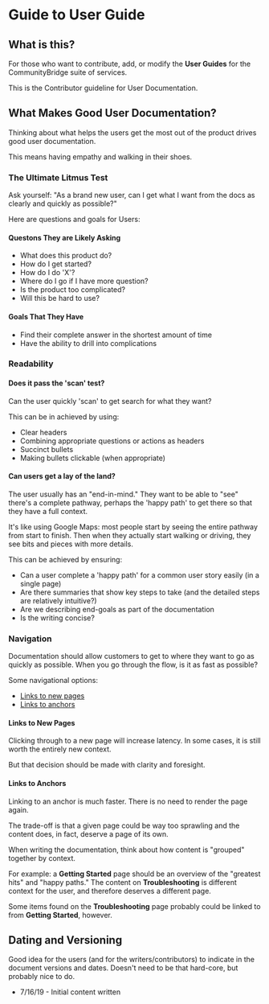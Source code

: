 # Guide to User Guide

## What is this?
For those who want to contribute, add, or modify the **User Guides** for the CommunityBridge suite of services.

This is the Contributor guideline for User Documentation.

## What Makes Good User Documentation?
Thinking about what helps the users get the most out of the product drives good user documentation.

This means having empathy and walking in their shoes.


### The Ultimate Litmus Test
Ask yourself: "As a brand new user, can I get what I want from the docs as clearly and quickly as possible?"

Here are questions and goals for Users:

#### Questons They are Likely Asking
* What does this product do?
* How do I get started?
* How do I do 'X'?
* Where do I go if I have more question?
* Is the product too complicated?
* Will this be hard to use?

#### Goals That They Have
* Find their complete answer in the shortest amount of time
* Have the ability to drill into complications

### Readability
#### Does it pass the 'scan' test?
Can the user quickly 'scan' to get search for what they want?

This can be in achieved by using:

* Clear headers
* Combining appropriate questions or actions as headers
* Succinct bullets
* Making bullets clickable (when appropriate)

#### Can users get a lay of the land?
The user usually has an "end-in-mind."  They want to be able to "see" there's a complete pathway, perhaps the 'happy path' to get there so that they have a full context.

It's like using Google Maps: most people start by seeing the entire pathway from start to finish.  Then when they actually start walking or driving, they see bits and pieces with more details.

This can be achieved by ensuring:

* Can a user complete a 'happy path' for a common user story easily (in a single page)
* Are there summaries that show key steps to take (and the detailed steps are relatively intuitive?)
* Are we describing end-goals as part of the documentation
* Is the writing concise?

### Navigation
Documentation should allow customers to get to where they want to go as quickly as possible. When you go through the flow, is it as fast as possible?

Some navigational options:

* [Links to new pages](#links-to-new-pages)
* [Links to anchors](#links-to-anchors)

#### Links to New Pages

Clicking through to a new page will increase latency.  In some cases, it is still worth the entirely new context.

But that decision should be made with clarity and foresight.

#### Links to Anchors
Linking to an anchor is much faster.  There is no need to render the page again.

The trade-off is that a given page could be way too sprawling and the content does, in fact, deserve a page of its own.

When writing the documentation, think about how content is "grouped" together by context.

For example: a **Getting Started** page should be an overview of the "greatest hits" and "happy paths."  The content on **Troubleshooting** is different context for the user, and therefore deserves a different page.

Some items found on the **Troubleshooting** page probably could be linked to from **Getting Started**, however.

## Dating and Versioning
Good idea for the users (and for the writers/contributors) to indicate in the document versions and dates.  Doesn't need to be that hard-core, but probably nice to do.

* 7/16/19 - Initial content written
